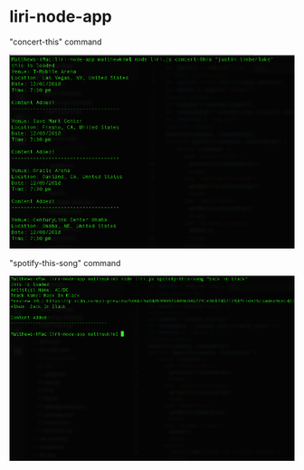 # liri-node-app

"concert-this" command

![concert-this image](https://github.com/Gunnem/liri-node-app/blob/master/images/concert-this.png)


"spotify-this-song" command

![spotify-this-song image](https://github.com/Gunnem/liri-node-app/blob/master/images/spotify-this-song.png)
